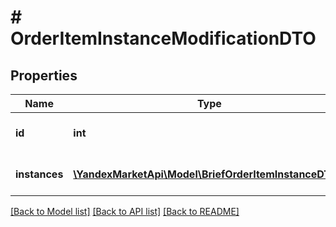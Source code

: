 # # OrderItemInstanceModificationDTO

## Properties

Name | Type | Description | Notes
------------ | ------------- | ------------- | -------------
**id** | **int** | Идентификатор позиции в заказе. |
**instances** | [**\YandexMarketApi\Model\BriefOrderItemInstanceDTO[]**](BriefOrderItemInstanceDTO.md) | Список кодов маркировки единиц товара. |

[[Back to Model list]](../../README.md#models) [[Back to API list]](../../README.md#endpoints) [[Back to README]](../../README.md)
